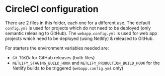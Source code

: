 # CircleCI configuration

There are 2 files in this folder, each one for a different use.
The default `config.yml` is used for projects which do not need to be deployed (only semantic releasing to GitHub).
The `webapp.config.yml` is used for web app projects which need to be deployed (using Netlify) & released to GitHub.

For starters the environment variables needed are:
- `GH_TOKEN` for GitHub releases (both files)
- `NETLIFY_STAGING_BUILD_HOOK` and `NETLIFY_PRODUCTION_BUILD_HOOK` for the Netlify builds to be triggered (`webapp.config.yml` only)